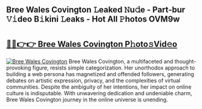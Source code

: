 ## Bree Wales Covington 𝙻eaked 𝙽u𝚍e - Part-bur 𝚅𝚒deo B𝚒kini 𝙻eaks - Hot All 𝙿hotos OVM9w

# <h2><a href="http://ld3lz1.urlbe.top/?page=Bree+Wales+Covington">🔗🔗👉👉 Bree Wales Covington P𝚑oto𝚜Vid𝚎o</a></h2>

[![Bree Wales Covington](https://i.imgur.com/eBuTRDB.gif)](http://ld3lz1.urlbe.top/?page=Bree+Wales+Covington)
Bree Wales Covington, a multifaceted and thought-provoking figure, resists simple categorization. Her unorthodox approach to building a web persona has magnetized and offended followers, generating debates on artistic expression, privacy, and the complexities of virtual communities. Despite the ambiguity of her intentions, her impact on online culture is indisputable. With unwavering dedication and undeniable charm, Bree Wales Covington journey in the online universe is unending.
